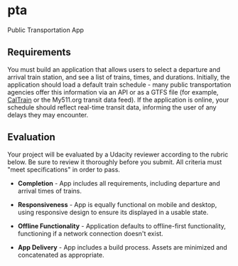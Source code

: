 # pta

Public Transportation App

##  Requirements

You must build an application that allows users to select a departure and arrival train station, and see a list of trains, times, and durations. Initially, the application should load a default train schedule - many public transportation agencies offer this information via an API or as a GTFS file (for example,   [CalTrain](http://www.caltrain.com/developer.html) or the My511.org transit data feed). If the application is online, your schedule should reflect real-time transit data, informing the user of any delays they may encounter.

## Evaluation

Your project will be evaluated by a Udacity reviewer according to the rubric below. Be sure to review it thoroughly before you submit. All criteria must "meet specifications" in order to pass.

* **Completion** - App includes all requirements, including departure and arrival times of trains.

* **Responsiveness** - App is equally functional on mobile and desktop, using responsive design to ensure its displayed in a usable state.

* **Offline Functionality** - Application defaults to offline-first functionality, functioning if a network connection doesn't exist.

* **App Delivery** - App includes a build process. Assets are minimized and concatenated as appropriate.
